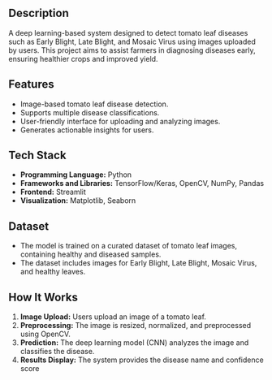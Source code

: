 ## Description
A deep learning-based system designed to detect tomato leaf diseases such as Early Blight, Late Blight, and Mosaic Virus using images uploaded by users. This project aims to assist farmers in diagnosing diseases early, ensuring healthier crops and improved yield.

## Features
- Image-based tomato leaf disease detection.
- Supports multiple disease classifications.
- User-friendly interface for uploading and analyzing images.
- Generates actionable insights for users.

## Tech Stack
- **Programming Language:** Python
- **Frameworks and Libraries:** TensorFlow/Keras, OpenCV, NumPy, Pandas
- **Frontend:** Streamlit
- **Visualization:** Matplotlib, Seaborn

## Dataset
- The model is trained on a curated dataset of tomato leaf images, containing healthy and diseased samples.
- The dataset includes images for Early Blight, Late Blight, Mosaic Virus, and healthy leaves.

## How It Works
1. **Image Upload:** Users upload an image of a tomato leaf.
2. **Preprocessing:** The image is resized, normalized, and preprocessed using OpenCV.
3. **Prediction:** The deep learning model (CNN) analyzes the image and classifies the disease.
4. **Results Display:** The system provides the disease name and confidence score
